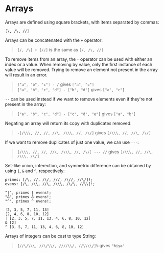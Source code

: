 # Arrays

Arrays are defined using square brackets, with items separated by commas:

```sm
[\, /\, //]
```

Arrays can be concatenated with the `+` operator:

> `[/, /\] + [//]` is the same as `[/, /\, //]`

To remove items from an array, the `-` operator can be used with either an index
or a value. When removing by value, only the first instance of each value will
be removed. Trying to remove an element not present in the array will result in
an error.

> `["a", "b", "c"] - /` gives `["a", "c"]`  
> `["a", "b", "c", "d"] - ["b", "d"]` gives `["a", "c"]`

`--` can be used instead if we want to remove elements even if they're not
present in the array:

> `["a", "b", "c", "d"] - ["c", "d", "e"]` gives `["a", "b"]`

Negating an array will return its copy with duplicates removed:

> `-[/\\\, //, //, //\, /\\\, //, /\/]` gives `[/\\\, //, //\, /\/]`

If we want to remove duplicates of just one value, we can use `---`:

> `[/\\\, //, //, //\, /\\\, //, /\/] --- //` gives `[/\\\, //, //\, /\\\, /\/]`

Set-like union, interection, and symmetric difference can be obtained by using `|`, `&` and `^`, respectively:

```sm
primes: [/\, //, /\/, ///, /\//, //\/]!;
evens: [/\, /\\, //\, /\\\, /\/\, //\\]!;

"|", primes | evens!;
"&", primes & evens!;
"^", primes ^ evens!;
```
```
[2, 3, 5, 7, 11, 13]
[2, 4, 6, 8, 10, 12]
| [2, 3, 5, 7, 11, 13, 4, 6, 8, 10, 12]
& [2]
^ [3, 5, 7, 11, 13, 4, 6, 8, 10, 12]
```

Arrays of integers can be cast to type String:

> `[//\/\\\, //\/\\/, ////\\/, //\\\\/]%` gives `"hiya"`